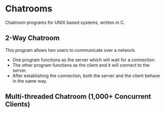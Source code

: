 # Chatrooms

Chatroom programs for UNIX based systems, written in C. 

## 2-Way Chatroom

This program allows two users to communicate over a network.
* One program functions as the server which will wait for a connection.
* The other program functions as the client and it will connect to the server.
* After establishing the connection, both the server and the client behave in the same way.

## Multi-threaded Chatroom (1,000+ Concurrent Clients)
